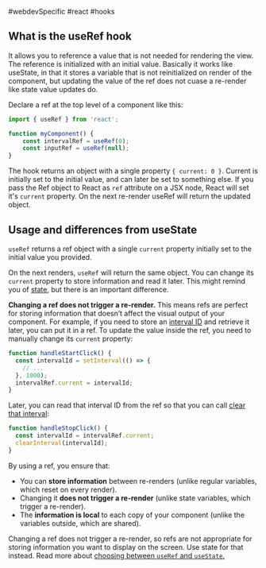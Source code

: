 #webdevSpecific #react #hooks

## What is the useRef hook
It allows you to reference a value that is not needed for rendering the view. The reference is initialized with an initial value. Basically it works like useState, in that it stores a variable that is not reinitialized on render of the component, but updating the value of the ref does not cuase a re-render like state value updates do.

Declare a ref at the top level of a component like this:
```jsx
import { useRef } from 'react';

function myComponent() {
	const intervalRef = useRef(0); 
	const inputRef = useRef(null);
}
```

The hook returns an object with a single property `{ current: 0 }`. Current is initially set to the initial value, and can later be set to something else. If you pass the Ref object to React as `ref` attribute on a JSX node, React will set it's `current` property. On the next re-render useRef will return the updated object.

## Usage and differences from useState
`useRef` returns a ref object with a single `current` property initially set to the initial value you provided.

On the next renders, `useRef` will return the same object. You can change its `current` property to store information and read it later. This might remind you of [state](https://react.dev/reference/react/useState), but there is an important difference.

**Changing a ref does not trigger a re-render.** This means refs are perfect for storing information that doesn’t affect the visual output of your component. For example, if you need to store an [interval ID](https://developer.mozilla.org/en-US/docs/Web/API/setInterval) and retrieve it later, you can put it in a ref. To update the value inside the ref, you need to manually change its `current` property:
```jsx
function handleStartClick() {
  const intervalId = setInterval(() => {
    // ...
  }, 1000);
  intervalRef.current = intervalId;
}
```

Later, you can read that interval ID from the ref so that you can call [clear that interval](https://developer.mozilla.org/en-US/docs/Web/API/clearInterval):
```jsx
function handleStopClick() {
  const intervalId = intervalRef.current;
  clearInterval(intervalId);
}
```

By using a ref, you ensure that:
- You can **store information** between re-renders (unlike regular variables, which reset on every render).
- Changing it **does not trigger a re-render** (unlike state variables, which trigger a re-render).
- The **information is local** to each copy of your component (unlike the variables outside, which are shared).

Changing a ref does not trigger a re-render, so refs are not appropriate for storing information you want to display on the screen. Use state for that instead. Read more about [choosing between `useRef` and `useState`.](https://react.dev/learn/referencing-values-with-refs#differences-between-refs-and-state)